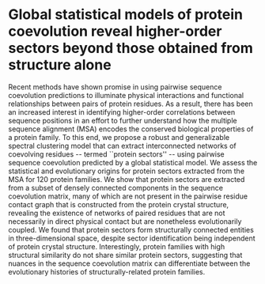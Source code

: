 # Global statistical models of protein coevolution reveal higher-order sectors beyond those obtained from structure alone

Recent methods have shown promise in using pairwise sequence coevolution predictions to illuminate physical interactions and functional relationships between pairs of protein residues. As a result, there has been an increased interest in identifying higher-order correlations between sequence positions in an effort to further understand how the multiple sequence alignment (MSA) encodes the conserved biological properties of a protein family. To this end, we propose a robust and generalizable spectral clustering model that can extract interconnected networks of coevolving residues -- termed ``protein sectors'' -- using pairwise sequence coevolution predicted by a global statistical model. We assess the statistical and evolutionary origins for protein sectors extracted from the MSA for $120$ protein families. We show that protein sectors are extracted from a subset of densely connected components in the sequence coevolution matrix, many of which are not present in the pairwise residue contact graph that is constructed from the protein crystal structure, revealing the existence of networks of paired residues that are not necessarily in direct physical contact but are nonetheless evolutionarily coupled. We found that protein sectors form structurally connected entities in three-dimensional space, despite sector identification being independent of protein crystal structure. Interestingly, protein families with high structural similarity do not share similar protein sectors, suggesting that nuances in the sequence coevolution matrix can differentiate between the evolutionary histories of structurally-related protein families.

